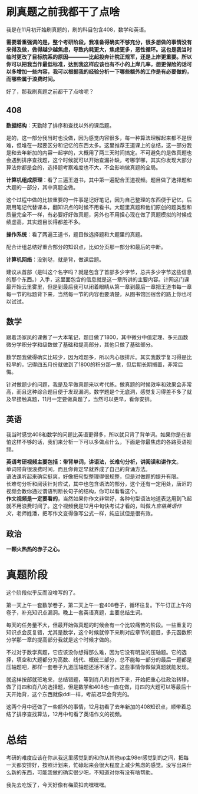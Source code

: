 # 刷真题之前我都干了点啥
我是在11月初开始刷真题的，刷的科目包含408，数学和英语。

**需要着重强调的是，整个考研阶段，我准备得确实不够充分，很多想做的事情没有来得及做，做得越少越焦虑，导致内耗更大，焦虑更多，恶性循环。这也是我当时临时更改了目标院系的原因————比起投奔计院正规军，还是上岸更重要。所以你可以把我当作最低标准，达到我这样应该也有不小的上岸几率，想更保险的话可以多增加一些内容，我可以根据我的经验分析一下哪些额外的工作是有必要做的，而哪些属于浪费时间。**

好了，那我刷真题之前都干了点啥呢？

## 408
**数据结构**：天勤除了排序和查找以外的课后题。

是的，这一部分我当时也没做，因为感觉内容很多，每一种算法理解起来都不是很难，但堆在一起要区分和记忆的东西太多。这里推荐王道课上的总结，这一部分我是和去年新加的内容一起学的，大概用了两三天时间搞定。不可避免的是做真题也会遇到排序查找题，这个时候就可以开始查漏补缺，考哪学哪，其实你发现大部分算法你都是会的，选择题考察难度也不大，不会影响做真题的全局。

**计算机组成原理**：看了三遍王道书，其中第一遍配合王道视频。题目做了选择题和大题的一部分，其中真题全做。

这个过程中做的比较重要的一件事是记好笔记，因为自己整理的东西便于记忆，后期用笔记代替课本，翻知识点的时候不用看书。大题里真题和他们原创的题类型和质量完全不一样，有必要好好做真题，另外也不用担心现在做了真题模拟的时候成绩虚高，其实题目长得都差不多。

**操作系统**：看了两遍王道书，题目做选择题和大题里的真题。

配合计组总结好重合部分的知识点，比如分页那一部分和最后的中断。

**计算机网络**：没别哒，就是背，做课后题。

建议从首部（是叫这个名字吗？就是包含了首部多少字节，总共多少字节这些信息的那个东西。）入手，这里面包含的信息就是这一章所讲的主要内容。计网这门课最开始云里雾里，但是到最后我可以闭着眼睛从第一章到最后一章把王道书每一章每一节的标题背下来，当然每一节的内容也要清楚，从图书馆回宿舍的路上你也可以试试。

## 数学
跟着汤家凤的课做了一大本笔记，题目做了1800，其中微分中值定理、多元函数微分学积分学和级数做了基础和提高部分，其他只做了基础部分。

数学题我做得确实比较少，因为难题多，所以内心很排斥。其实我数学复习得是比较早的，记得四五月份就做到了1800的积分那一章，但后期长期搁置，非常后悔。

针对做题少的问题，我是及早做真题来以考代练。做真题的时候效率和效果会非常高，而且这种综合题目便于发现漏洞。数学题是个无底洞，感觉复习得差不多了就及早接触真题，11月一定要做真题了，当然可以更早，看你安排。

## 英语
我当时感觉408和数学的问题比英语更得多，所以就只背了背单词。如果你是在害怕这样不够的话，我们来分析一下可以多做点什么，下面是你最焦虑的各路英语视频。

**英语考研视频主要包括：带背单词，讲语法，长难句分析，讲阅读和讲作文**。  
单词带背很浪费时间，而且你肯定早就养成了自己的背诵方法。  
语法课听起来确实挺爽，好像把句型整理得很规整，但是对做题的提升有限。  
长难句分析和阅读针对应试，其中也包含语法的部分，这个还有一定用处，唐迟的视频会教你通过谓语判断长句子的结构，你可以看看这个。  
**作文视频是一定要看的**，当然如果你作文非常好，各种句型语法地道表达用到飞起就不用浪费时间了。这个视频我是12月中旬快考试才看的，叫做*九宫格英语作文*，老师姓潘，把写作文变得像写公式一样，纯应试但是很有效。

## 政治
**一颗火热热的赤子之心。**
# 真题阶段
这个阶段似乎反而没啥写的了。

第一天上午一套数学卷子，第二天上午一套408卷子，循环往复。下午订正上午的卷子，补充知识点漏洞。晚上一套英语真题，主要总结生词。

每天的任务量不大，但最开始做真题的时候会有一个比较痛苦的阶段。一些重复的知识点会反复错，尤其是数学，这个时候就停下来刷对应章节的题目，多元函数积分学那一章的提高部分我就是这个时候才做的。

不过对于数学真题，它应该没你想得那么难，因为它没有明显的压轴题。它的选择，填空和大题都分为高数、线代、概统三部分，总不能每一部分的最后一题都是压轴题吧，那样一套卷子九道压轴题还活不活了。这些事情你做做真题就能发现。

就这样按部就班地来，总结错题，等到肖八和肖四下来，开始把重心往政治转移，做了肖四和肖八的选择题，但是数学和408也一直在做，肖四的大题可以等最后十天开始背，这个东西就像ddl一样，考前迟早会背完的。

这两个月中还做了一些额外的事情，12月初看了去年新加的408知识点，顺带着总结了排序查找算法，12月中旬看了英语作文的视频。

# 总结
考研的难度应该在你从我这里感觉到的和你从其他up主98er感觉到的之间，把每一天都安排好，按照计划来，忙碌起来会很大程度上减少焦虑的感觉。没写出来什么新的东西，可能我做的确实很少吧，不知道对你有没有啥帮助。

我先去吃饭了，今天好像有梅菜扣肉嘿嘿嘿。